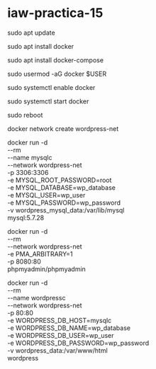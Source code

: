 # iaw-practica-15

sudo apt update

sudo apt install docker 

sudo apt install docker-compose

sudo usermod -aG docker $USER

sudo systemctl enable docker

sudo systemctl start docker

sudo reboot

docker network create wordpress-net

docker run -d \
--rm \
--name mysqlc \
--network wordpress-net \
-p 3306:3306 \
-e MYSQL_ROOT_PASSWORD=root \
-e MYSQL_DATABASE=wp_database \
-e MYSQL_USER=wp_user \
-e MYSQL_PASSWORD=wp_password \
-v wordpress_mysql_data:/var/lib/mysql \
mysql:5.7.28

docker run -d \
--rm \
--network wordpress-net \
-e PMA_ARBITRARY=1 \
-p 8080:80 \
phpmyadmin/phpmyadmin

docker run -d \
--rm \
--name wordpressc \
--network wordpress-net \
-p 80:80 \
-e WORDPRESS_DB_HOST=mysqlc \
-e WORDPRESS_DB_NAME=wp_database \
-e WORDPRESS_DB_USER=wp_user \
-e WORDPRESS_DB_PASSWORD=wp_password \
-v wordpress_data:/var/www/html \
wordpress


